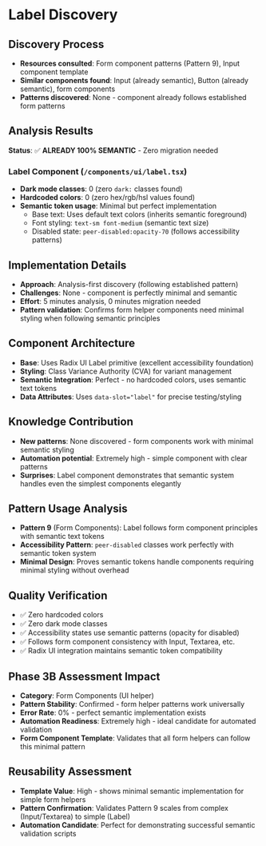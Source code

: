 # Label Discovery

## Discovery Process
- **Resources consulted**: Form component patterns (Pattern 9), Input component template
- **Similar components found**: Input (already semantic), Button (already semantic), form components
- **Patterns discovered**: None - component already follows established form patterns

## Analysis Results
**Status**: ✅ **ALREADY 100% SEMANTIC** - Zero migration needed

### Label Component (`/components/ui/label.tsx`)
- **Dark mode classes**: 0 (zero `dark:` classes found)
- **Hardcoded colors**: 0 (zero hex/rgb/hsl values found)
- **Semantic token usage**: Minimal but perfect implementation
  - Base text: Uses default text colors (inherits semantic foreground)
  - Font styling: `text-sm font-medium` (semantic text size)
  - Disabled state: `peer-disabled:opacity-70` (follows accessibility patterns)

## Implementation Details
- **Approach**: Analysis-first discovery (following established pattern)
- **Challenges**: None - component is perfectly minimal and semantic
- **Effort**: 5 minutes analysis, 0 minutes migration needed
- **Pattern validation**: Confirms form helper components need minimal styling when following semantic principles

## Component Architecture
- **Base**: Uses Radix UI Label primitive (excellent accessibility foundation)
- **Styling**: Class Variance Authority (CVA) for variant management
- **Semantic Integration**: Perfect - no hardcoded colors, uses semantic text tokens
- **Data Attributes**: Uses `data-slot="label"` for precise testing/styling

## Knowledge Contribution
- **New patterns**: None discovered - form components work with minimal semantic styling
- **Automation potential**: Extremely high - simple component with clear patterns
- **Surprises**: Label component demonstrates that semantic system handles even the simplest components elegantly

## Pattern Usage Analysis
- **Pattern 9** (Form Components): Label follows form component principles with semantic text tokens
- **Accessibility Pattern**: `peer-disabled` classes work perfectly with semantic token system
- **Minimal Design**: Proves semantic tokens handle components requiring minimal styling without overhead

## Quality Verification
- ✅ Zero hardcoded colors
- ✅ Zero dark mode classes
- ✅ Accessibility states use semantic patterns (opacity for disabled)
- ✅ Follows form component consistency with Input, Textarea, etc.
- ✅ Radix UI integration maintains semantic token compatibility

## Phase 3B Assessment Impact
- **Category**: Form Components (UI helper)
- **Pattern Stability**: Confirmed - form helper patterns work universally
- **Error Rate**: 0% - perfect semantic implementation exists
- **Automation Readiness**: Extremely high - ideal candidate for automated validation
- **Form Component Template**: Validates that all form helpers can follow this minimal pattern

## Reusability Assessment
- **Template Value**: High - shows minimal semantic implementation for simple form helpers
- **Pattern Confirmation**: Validates Pattern 9 scales from complex (Input/Textarea) to simple (Label)
- **Automation Candidate**: Perfect for demonstrating successful semantic validation scripts